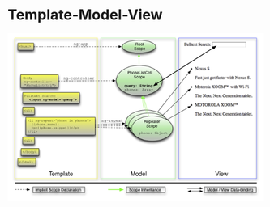 <h1>Template-Model-View</h1>
<img src="resources/angularjs/angularjs-template-model-view.png">
<!-- .element: class="medium" -->

